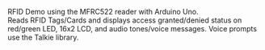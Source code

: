 RFID Demo using the MFRC522 reader with Arduino Uno.  
Reads RFID Tags/Cards and displays access granted/denied status on red/green LED, 16x2 LCD, and audio tones/voice messages.
Voice prompts use the Talkie library.
